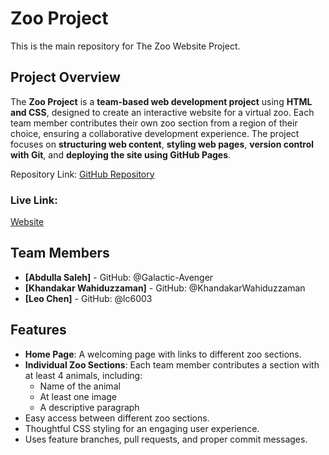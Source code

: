 # Zoo Project
This is the main repository for The Zoo Website Project.

## Project Overview
The **Zoo Project** is a **team-based web development project** using **HTML and CSS**, designed to create an interactive website for a virtual zoo. Each team member contributes their own zoo section from a region of their choice, ensuring a collaborative development experience. The project focuses on **structuring web content**, **styling web pages**, **version control with Git**, and **deploying the site using GitHub Pages**.

Repository Link: [GitHub Repository](https://github.com/Galactic-Avenger/Zoo-Project)

### Live Link: 
[Website](https://galactic-avenger.github.io/Zoo-Project/)

## Team Members
- **[Abdulla Saleh]** - GitHub: @Galactic-Avenger
- **[Khandakar Wahiduzzaman]** - GitHub: @KhandakarWahiduzzaman
- **[Leo Chen]** - GitHub: @lc6003


## Features
- **Home Page**: A welcoming page with links to different zoo sections.
- **Individual Zoo Sections**: Each team member contributes a section with at least 4 animals, including:
  - Name of the animal
  - At least one image
  - A descriptive paragraph
- Easy access between different zoo sections.
- Thoughtful CSS styling for an engaging user experience.
- Uses feature branches, pull requests, and proper commit messages.


